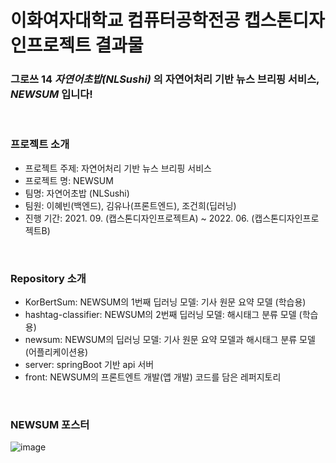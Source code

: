 # 이화여자대학교 컴퓨터공학전공 캡스톤디자인프로젝트 결과물

### 그로쓰 14 *자연어초밥(NLSushi)* 의 자연어처리 기반 뉴스 브리핑 서비스, *NEWSUM* 입니다!
</br>

### 프로젝트 소개
* 프로젝트 주제: 자연어처리 기반 뉴스 브리핑 서비스
* 프로젝트 명: NEWSUM
* 팀명: 자연어초밥 (NLSushi)
* 팀원: 이혜빈(백엔드), 김유나(프론트엔드), 조건희(딥러닝)
* 진행 기간: 2021. 09. (캡스톤디자인프로젝트A) ~ 2022. 06. (캡스톤디자인프로젝트B)
</br>

### Repository 소개
* KorBertSum: NEWSUM의 1번째 딥러닝 모델: 기사 원문 요약 모델 (학습용)
* hashtag-classifier: NEWSUM의 2번째 딥러닝 모델: 해시태그 분류 모델 (학습용)
* newsum: NEWSUM의 딥러닝 모델: 기사 원문 요약 모델과 해시태그 분류 모델 (어플리케이션용)
* server: springBoot 기반 api 서버 
* front: NEWSUM의 프론트엔트 개발(앱 개발) 코드를 담은 레퍼지토리
</br>

### NEWSUM 포스터
  ![image](https://user-images.githubusercontent.com/67627471/170504663-8e157d85-620a-4644-a299-96aa4ae681c4.png)

